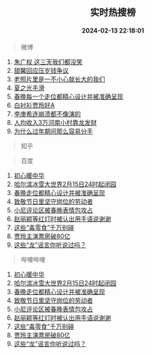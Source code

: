 <div align="center"><h2>实时热搜榜</h2><h4>2024-02-13 22:18:01</h4></div>

> 微博  

1. [朱广权 这三天我们都没笑](https://s.weibo.com/weibo?q=%E6%9C%B1%E5%B9%BF%E6%9D%83%20%E8%BF%99%E4%B8%89%E5%A4%A9%E6%88%91%E4%BB%AC%E9%83%BD%E6%B2%A1%E7%AC%91&t=31&band_rank=1&Refer=top)<br />
2. [甜馨回应压岁钱争议](https://s.weibo.com/weibo?q=%23%E7%94%9C%E9%A6%A8%E5%9B%9E%E5%BA%94%E5%8E%8B%E5%B2%81%E9%92%B1%E4%BA%89%E8%AE%AE%23&t=31&band_rank=2&Refer=top)<br />
3. [老照片里是一不小心就长大的我们](https://s.weibo.com/weibo?q=%23%E8%80%81%E7%85%A7%E7%89%87%E9%87%8C%E6%98%AF%E4%B8%80%E4%B8%8D%E5%B0%8F%E5%BF%83%E5%B0%B1%E9%95%BF%E5%A4%A7%E7%9A%84%E6%88%91%E4%BB%AC%23&t=31&band_rank=3&Refer=top)<br />
4. [夏之光手滑](https://s.weibo.com/weibo?q=%23%E5%A4%8F%E4%B9%8B%E5%85%89%E6%89%8B%E6%BB%91%23&t=31&band_rank=4&Refer=top)<br />
5. [春晚每一个走位都精心设计并被准确呈现](https://s.weibo.com/weibo?q=%23%E6%98%A5%E6%99%9A%E6%AF%8F%E4%B8%80%E4%B8%AA%E8%B5%B0%E4%BD%8D%E9%83%BD%E7%B2%BE%E5%BF%83%E8%AE%BE%E8%AE%A1%E5%B9%B6%E8%A2%AB%E5%87%86%E7%A1%AE%E5%91%88%E7%8E%B0%23&t=31&band_rank=5&Refer=top)<br />
6. [白衬衫贾玲好A](https://s.weibo.com/weibo?q=%23%E7%99%BD%E8%A1%AC%E8%A1%AB%E8%B4%BE%E7%8E%B2%E5%A5%BDA%23&t=31&band_rank=6&Refer=top)<br />
7. [李庚希连崩溃都不像演的](https://s.weibo.com/weibo?q=%E6%9D%8E%E5%BA%9A%E5%B8%8C%E8%BF%9E%E5%B4%A9%E6%BA%83%E9%83%BD%E4%B8%8D%E5%83%8F%E6%BC%94%E7%9A%84&t=31&band_rank=7&Refer=top)<br />
8. [人均收入3万河南小村靠龙发财](https://s.weibo.com/weibo?q=%23%E4%BA%BA%E5%9D%87%E6%94%B6%E5%85%A53%E4%B8%87%E6%B2%B3%E5%8D%97%E5%B0%8F%E6%9D%91%E9%9D%A0%E9%BE%99%E5%8F%91%E8%B4%A2%23&t=31&band_rank=8&Refer=top)<br />
9. [为什么过年期间那么容易分手](https://s.weibo.com/weibo?q=%23%E4%B8%BA%E4%BB%80%E4%B9%88%E8%BF%87%E5%B9%B4%E6%9C%9F%E9%97%B4%E9%82%A3%E4%B9%88%E5%AE%B9%E6%98%93%E5%88%86%E6%89%8B%23&t=31&band_rank=9&Refer=top)<br />

> 知乎  


> 百度  

1. [初心暖中华](https://www.baidu.com/s?wd=%E5%88%9D%E5%BF%83%E6%9A%96%E4%B8%AD%E5%8D%8E&sa=fyb_news&rsv_dl=fyb_news)<br />
2. [哈尔滨冰雪大世界2月15日24时起闭园](https://www.baidu.com/s?wd=%E5%93%88%E5%B0%94%E6%BB%A8%E5%86%B0%E9%9B%AA%E5%A4%A7%E4%B8%96%E7%95%8C2%E6%9C%8815%E6%97%A524%E6%97%B6%E8%B5%B7%E9%97%AD%E5%9B%AD&sa=fyb_news&rsv_dl=fyb_news)<br />
3. [春晚走位都精心设计并被准确呈现](https://www.baidu.com/s?wd=%E6%98%A5%E6%99%9A%E8%B5%B0%E4%BD%8D%E9%83%BD%E7%B2%BE%E5%BF%83%E8%AE%BE%E8%AE%A1%E5%B9%B6%E8%A2%AB%E5%87%86%E7%A1%AE%E5%91%88%E7%8E%B0&sa=fyb_news&rsv_dl=fyb_news)<br />
4. [致敬节日里坚守岗位的劳动者](https://www.baidu.com/s?wd=%E8%87%B4%E6%95%AC%E8%8A%82%E6%97%A5%E9%87%8C%E5%9D%9A%E5%AE%88%E5%B2%97%E4%BD%8D%E7%9A%84%E5%8A%B3%E5%8A%A8%E8%80%85&sa=fyb_news&rsv_dl=fyb_news)<br />
5. [小尼评论区被春晚表情包攻占](https://www.baidu.com/s?wd=%E5%B0%8F%E5%B0%BC%E8%AF%84%E8%AE%BA%E5%8C%BA%E8%A2%AB%E6%98%A5%E6%99%9A%E8%A1%A8%E6%83%85%E5%8C%85%E6%94%BB%E5%8D%A0&sa=fyb_news&rsv_dl=fyb_news)<br />
6. [赵丽颖等红灯时被认出用手语说谢谢](https://www.baidu.com/s?wd=%E8%B5%B5%E4%B8%BD%E9%A2%96%E7%AD%89%E7%BA%A2%E7%81%AF%E6%97%B6%E8%A2%AB%E8%AE%A4%E5%87%BA%E7%94%A8%E6%89%8B%E8%AF%AD%E8%AF%B4%E8%B0%A2%E8%B0%A2&sa=fyb_news&rsv_dl=fyb_news)<br />
7. [这些“毒零食”千万别碰](https://www.baidu.com/s?wd=%E8%BF%99%E4%BA%9B%E2%80%9C%E6%AF%92%E9%9B%B6%E9%A3%9F%E2%80%9D%E5%8D%83%E4%B8%87%E5%88%AB%E7%A2%B0&sa=fyb_news&rsv_dl=fyb_news)<br />
8. [贾玲主演票房破80亿](https://www.baidu.com/s?wd=%E8%B4%BE%E7%8E%B2%E4%B8%BB%E6%BC%94%E7%A5%A8%E6%88%BF%E7%A0%B480%E4%BA%BF&sa=fyb_news&rsv_dl=fyb_news)<br />
9. [这些“龙”谣言你听说过吗？](https://www.baidu.com/s?wd=%E8%BF%99%E4%BA%9B%E2%80%9C%E9%BE%99%E2%80%9D%E8%B0%A3%E8%A8%80%E4%BD%A0%E5%90%AC%E8%AF%B4%E8%BF%87%E5%90%97%EF%BC%9F&sa=fyb_news&rsv_dl=fyb_news)<br />

> 哔哩哔哩  

1. [初心暖中华](https://www.baidu.com/s?wd=%E5%88%9D%E5%BF%83%E6%9A%96%E4%B8%AD%E5%8D%8E&sa=fyb_news&rsv_dl=fyb_news)<br />
2. [哈尔滨冰雪大世界2月15日24时起闭园](https://www.baidu.com/s?wd=%E5%93%88%E5%B0%94%E6%BB%A8%E5%86%B0%E9%9B%AA%E5%A4%A7%E4%B8%96%E7%95%8C2%E6%9C%8815%E6%97%A524%E6%97%B6%E8%B5%B7%E9%97%AD%E5%9B%AD&sa=fyb_news&rsv_dl=fyb_news)<br />
3. [春晚走位都精心设计并被准确呈现](https://www.baidu.com/s?wd=%E6%98%A5%E6%99%9A%E8%B5%B0%E4%BD%8D%E9%83%BD%E7%B2%BE%E5%BF%83%E8%AE%BE%E8%AE%A1%E5%B9%B6%E8%A2%AB%E5%87%86%E7%A1%AE%E5%91%88%E7%8E%B0&sa=fyb_news&rsv_dl=fyb_news)<br />
4. [致敬节日里坚守岗位的劳动者](https://www.baidu.com/s?wd=%E8%87%B4%E6%95%AC%E8%8A%82%E6%97%A5%E9%87%8C%E5%9D%9A%E5%AE%88%E5%B2%97%E4%BD%8D%E7%9A%84%E5%8A%B3%E5%8A%A8%E8%80%85&sa=fyb_news&rsv_dl=fyb_news)<br />
5. [小尼评论区被春晚表情包攻占](https://www.baidu.com/s?wd=%E5%B0%8F%E5%B0%BC%E8%AF%84%E8%AE%BA%E5%8C%BA%E8%A2%AB%E6%98%A5%E6%99%9A%E8%A1%A8%E6%83%85%E5%8C%85%E6%94%BB%E5%8D%A0&sa=fyb_news&rsv_dl=fyb_news)<br />
6. [赵丽颖等红灯时被认出用手语说谢谢](https://www.baidu.com/s?wd=%E8%B5%B5%E4%B8%BD%E9%A2%96%E7%AD%89%E7%BA%A2%E7%81%AF%E6%97%B6%E8%A2%AB%E8%AE%A4%E5%87%BA%E7%94%A8%E6%89%8B%E8%AF%AD%E8%AF%B4%E8%B0%A2%E8%B0%A2&sa=fyb_news&rsv_dl=fyb_news)<br />
7. [这些“毒零食”千万别碰](https://www.baidu.com/s?wd=%E8%BF%99%E4%BA%9B%E2%80%9C%E6%AF%92%E9%9B%B6%E9%A3%9F%E2%80%9D%E5%8D%83%E4%B8%87%E5%88%AB%E7%A2%B0&sa=fyb_news&rsv_dl=fyb_news)<br />
8. [贾玲主演票房破80亿](https://www.baidu.com/s?wd=%E8%B4%BE%E7%8E%B2%E4%B8%BB%E6%BC%94%E7%A5%A8%E6%88%BF%E7%A0%B480%E4%BA%BF&sa=fyb_news&rsv_dl=fyb_news)<br />
9. [这些“龙”谣言你听说过吗？](https://www.baidu.com/s?wd=%E8%BF%99%E4%BA%9B%E2%80%9C%E9%BE%99%E2%80%9D%E8%B0%A3%E8%A8%80%E4%BD%A0%E5%90%AC%E8%AF%B4%E8%BF%87%E5%90%97%EF%BC%9F&sa=fyb_news&rsv_dl=fyb_news)<br />
